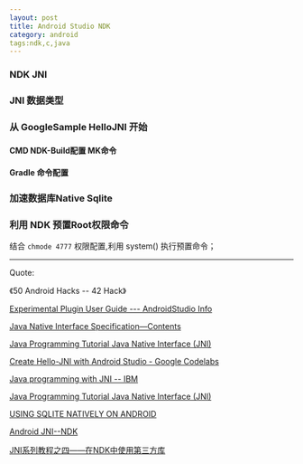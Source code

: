 ```yaml
---
layout: post
title: Android Studio NDK
category: android
tags:ndk,c,java
---
```



###  NDK JNI




###  JNI 数据类型




###  从 GoogleSample HelloJNI 开始


####  CMD  NDK-Build配置 MK命令


####  Gradle 命令配置



###  加速数据库Native Sqlite



###  利用 NDK 预置Root权限命令


结合 `chmode 4777` 权限配置,利用 system() 执行预置命令；





---

Quote:

《50 Android Hacks -- 42 Hack》

[Experimental Plugin User Guide --- AndroidStudio Info](http://tools.android.com/tech-docs/new-build-system/gradle-experimental)

[Java Native Interface Specification—Contents](http://docs.oracle.com/javase/7/docs/technotes/guides/jni/spec/jniTOC.html)

[Java Programming Tutorial
Java Native Interface (JNI)](https://www3.ntu.edu.sg/home/ehchua/programming/java/JavaNativeInterface.html)


[Create Hello-JNI with Android Studio - Google Codelabs](https://codelabs.developers.google.com/codelabs/android-studio-jni/index.html?index=..%2F..%2Findex#0)

[Java programming with JNI -- IBM](http://www.ibm.com/developerworks/java/tutorials/j-jni/j-jni.html)

[Java Programming Tutorial  Java Native Interface (JNI)](https://www3.ntu.edu.sg/home/ehchua/programming/java/JavaNativeInterface.html)

[USING SQLITE NATIVELY ON ANDROID](http://blog.kdehairy.com/using-sqlite-natively-on-android/)

[Android JNI--NDK](http://www.cnblogs.com/skywang12345/archive/2013/05/23/3092812.html)

[JNI系列教程之四——在NDK中使用第三方库](http://blog.whyun.com/posts/jnindk/use-thrid-part-library-in-ndk/)
